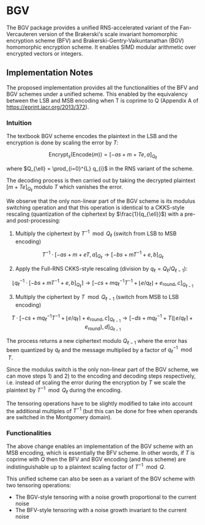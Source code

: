 
# BGV

The BGV package provides a unified RNS-accelerated variant of the Fan-Vercauteren version of the Brakerski's scale invariant homomorphic encryption scheme (BFV) and Brakerski-Gentry-Vaikuntanathan (BGV) homomorphic encryption scheme. It enables SIMD modular arithmetic over encrypted vectors or integers.

## Implementation Notes

The proposed implementation provides all the functionalities of the BFV and BGV schemes under a unified scheme.
This enabled by the equivalency between the LSB and MSB encoding when T is coprime to Q (Appendix A of <https://eprint.iacr.org/2013/372>).

### Intuition

The textbook BGV scheme encodes the plaintext in the LSB and the encryption is done by scaling the error by $T$:

```math
\textsf{Encrypt}_{s}(\textsf{Encode}(m)) = [-as + m + Te, a]_{Q_{\ell}}
```

where $Q_{\ell} = \prod_{i=0}^{L} q_{i}$ in the RNS variant of the scheme.

The decoding process is then carried out by taking the decrypted plaintext $[m + Te]_{Q_{\ell}}$ modulo $T$ which vanishes the error.

We observe that the only non-linear part of the BGV scheme is its modulus switching operation and that this operation is identical to a CKKS-style rescaling (quantization of the ciphertext by $\frac{1}{q_{\ell}}$) with a pre- and post-processing:

1) Multiply the ciphertext by $T^{-1}\mod Q_{\ell}$ (switch from LSB to MSB encoding)

```math
T^{-1} \cdot [-as + m + eT, a]_{Q_{\ell}}\rightarrow[-bs + mT^{-1} + e, b]_{Q_{\ell}}
```

2) Apply the Full-RNS CKKS-style rescaling (division by $q_{\ell} = Q_{\ell}/Q_{\ell-1}$):

```math
\lfloor q_{\ell}^{-1}\cdot[-bs + mT^{-1} + e, b]_{Q_{\ell}}\rceil\rightarrow[-cs + mq_{\ell}^{-1}T^{-1} + \lfloor e/q_{\ell}\rfloor + e_{\textsf{round}}, c]_{Q_{\ell-1}}
```

3) Multiply the ciphertext by $T \mod Q_{\ell-1}$ (switch from MSB to LSB encoding)

```math
T\cdot[-cs + mq_{\ell}^{-1}T^{-1} + \lfloor e/q_{\ell}\rceil + e_{\textsf{round}}, c]_{Q_{\ell-1}}\rightarrow[-ds + mq_{\ell}^{-1} + T(\lfloor e/q_{\ell}\rceil + e_{\textsf{round}}), d]_{Q_{\ell-1}}
```

The process returns a new ciphertext modulo $Q_{\ell-1}$ where the error has been quantized by $q_{\ell}$ and the message multiplied by a factor of $q_{\ell}^{-1} \mod T$.

Since the modulus switch is the only non-linear part of the BGV scheme, we can move steps 1) and 2) to the encoding and decoding steps respectively, i.e. instead of scaling the error during the encryption by $T$ we scale the plaintext by $T^{-1}\mod Q_{\ell}$ during the encoding.

The tensoring operations have to be slightly modified to take into account the additional multiples of $T^{-1}$ (but this can be done for free when operands are switched in the Montgomery domain).

### Functionalities

The above change enables an implementation of the BGV scheme with an MSB encoding, which is essentially the BFV scheme. In other words, if $T$ is coprime with $Q$ then the BFV and BGV encoding (and thus scheme) are indistinguishable up to a plaintext scaling factor of $T^{-1}\mod Q$. 

This unified scheme can also be seen as a variant of the BGV scheme with two tensoring operations:
- The BGV-style tensoring with a noise growth proportional to the current noise
- The BFV-style tensoring with a noise growth invariant to the current noise
